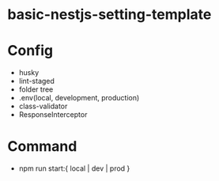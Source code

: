 # basic-nestjs-setting-template

# Config
- husky
- lint-staged
- folder tree
- .env(local, development, production)
- class-validator
- ResponseInterceptor
# Command
- npm run start:{ local | dev | prod }